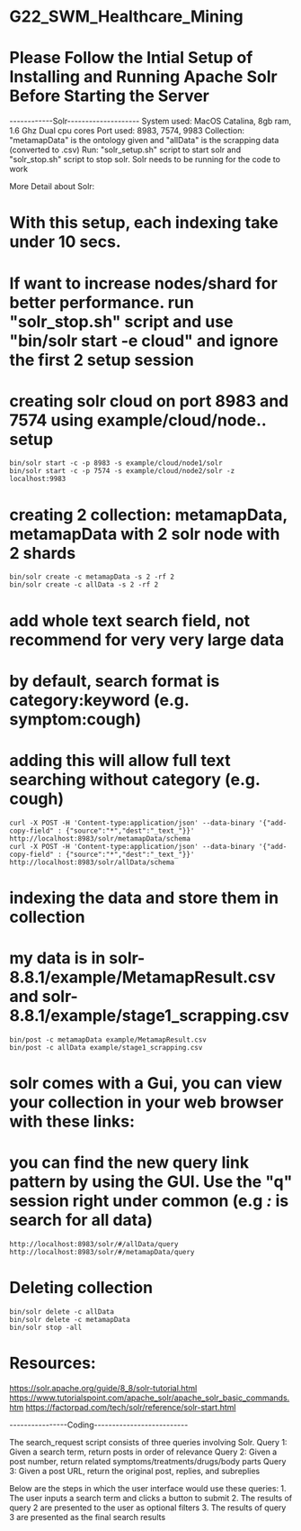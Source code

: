 # G22_SWM_Healthcare_Mining

# Please Follow the Intial Setup of Installing and Running Apache Solr Before Starting the Server

------------Solr--------------------
System used: MacOS Catalina, 8gb ram, 1.6 Ghz Dual cpu cores
Port used: 8983, 7574, 9983
Collection: "metamapData" is the ontology given and "allData" is the scrapping data (converted to .csv)
Run: "solr_setup.sh" script to start solr and "solr_stop.sh" script to stop solr. Solr needs to be running for the code to work

More Detail about Solr:
# With this setup, each indexing take under 10 secs. 
# If want to increase nodes/shard for better performance. run "solr_stop.sh" script and use "bin/solr start -e cloud" and ignore the first 2 setup session

# creating solr cloud on port 8983 and 7574 using example/cloud/node.. setup
    bin/solr start -c -p 8983 -s example/cloud/node1/solr
    bin/solr start -c -p 7574 -s example/cloud/node2/solr -z localhost:9983
    
# creating 2 collection: metamapData, metamapData with 2 solr node with 2 shards
    bin/solr create -c metamapData -s 2 -rf 2
    bin/solr create -c allData -s 2 -rf 2

# add whole text search field, not recommend for very very large data
# by default, search format is category:keyword  (e.g. symptom:cough)
# adding this will allow full text searching without category (e.g. cough)
    curl -X POST -H 'Content-type:application/json' --data-binary '{"add-copy-field" : {"source":"*","dest":"_text_"}}' http://localhost:8983/solr/metamapData/schema
    curl -X POST -H 'Content-type:application/json' --data-binary '{"add-copy-field" : {"source":"*","dest":"_text_"}}' http://localhost:8983/solr/allData/schema

# indexing the data and store them in collection
# my data is in solr-8.8.1/example/MetamapResult.csv and solr-8.8.1/example/stage1_scrapping.csv
    bin/post -c metamapData example/MetamapResult.csv
    bin/post -c allData example/stage1_scrapping.csv

# solr comes with a Gui, you can view your collection in your web browser with these links:
# you can find the new query link pattern by using the GUI. Use the "q" session right under common (e.g *:* is search for all data)
    http://localhost:8983/solr/#/allData/query
    http://localhost:8983/solr/#/metamapData/query


# Deleting collection
    bin/solr delete -c allData 
    bin/solr delete -c metamapData
    bin/solr stop -all

# Resources:
https://solr.apache.org/guide/8_8/solr-tutorial.html
https://www.tutorialspoint.com/apache_solr/apache_solr_basic_commands.htm
https://factorpad.com/tech/solr/reference/solr-start.html




----------------Coding--------------------------

The search_request script consists of three queries involving Solr.
    Query 1: Given a search term, return posts in order of relevance
    Query 2: Given a post number, return related symptoms/treatments/drugs/body parts
    Query 3: Given a post URL, return the original post, replies, and subreplies

Below are the steps in which the user interface would use these queries:
    1. The user inputs a search term and clicks a button to submit
    2. The results of query 2 are presented to the user as optional filters
    3. The results of query 3 are presented as the final search results
